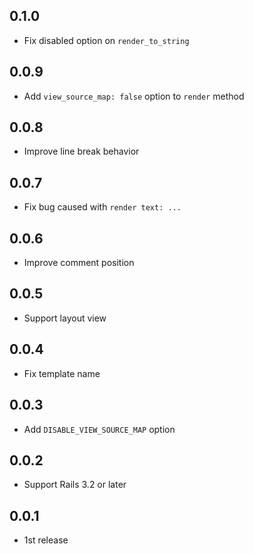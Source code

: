 ## 0.1.0
* Fix disabled option on `render_to_string`

## 0.0.9
* Add `view_source_map: false` option to `render` method

## 0.0.8
* Improve line break behavior

## 0.0.7
* Fix bug caused with `render text: ...`

## 0.0.6
* Improve comment position

## 0.0.5
* Support layout view

## 0.0.4
* Fix template name

## 0.0.3
* Add `DISABLE_VIEW_SOURCE_MAP` option

## 0.0.2
* Support Rails 3.2 or later

## 0.0.1
* 1st release
